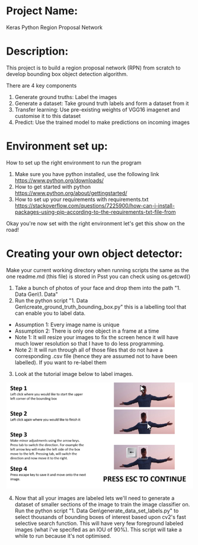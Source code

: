 # Project Name: #
Keras Python Region Proposal Network

# Description: #
This project is to build a region proposal network (RPN) from scratch to develop bounding box object detection algorithm.

There are 4 key components
1) Generate ground truths: Label the images
2) Generate a dataset: Take ground truth labels and form a dataset from it
3) Transfer learning: Use pre-existing weights of VGG16 imagenet and customise it to this dataset
4) Predict: Use the trained model to make predictions on incoming images

# Environment set up: #
How to set up the right environment to run the program

1) Make sure you have python installed, use the following link https://www.python.org/downloads/
2) How to get started with python https://www.python.org/about/gettingstarted/
3) How to set up your requirements with requirements.txt https://stackoverflow.com/questions/7225900/how-can-i-install-packages-using-pip-according-to-the-requirements-txt-file-from
    
Okay you're now set with the right environment let's get this show on the road!

# Creating your own object detector: #
Make your current working directory when running scripts the same as the one readme.md (this file) is stored in
Psst you can check using os.getcwd()

1) Take a bunch of photos of your face and drop them into the path "1. Data Gen\1. Data"
2) Run the python script "1. Data Gen\create_ground_truth_bounding_box.py" this is a labelling tool that can enable you to label data.
- Assumption 1: Every image name is unique
- Assumption 2: There is only one object in a frame at a time
- Note 1: It will resize your images to fix the screen hence it will have much lower resolution so that I have to do less programming. 
- Note 2: It will run through all of those files that do not have a corresponding .csv file (hence they are assumed not to have been labelled). If you want to re-label them
3) Look at the tutorial image below to label images.

![Tutorial Image](https://github.com/alexshellabear/Face-Detection-RCNN/blob/master/1.%20Data%20Gen/Ground%20Truth%20Tutorial.png)

4) Now that all your images are labeled lets we'll need to generate a dataset of smaller sections of the image to train the image classifier on. Run the python script "1. Data Gen\\generate_data_set_labels.py" to select thousands of bounding boxes of interest based upon cv2's fast selective search function. This will have very few foreground labeled images (what i've specifed as an IOU of 90%). This script will take a while to run because it's not optimised.